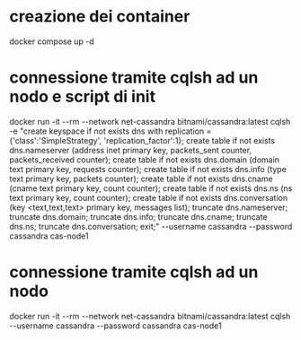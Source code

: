 # creazione dei container
docker compose up -d

# connessione tramite cqlsh ad un nodo e script di init 
docker run -it --rm --network net-cassandra bitnami/cassandra:latest cqlsh -e "create keyspace if not exists dns with replication = {'class':'SimpleStrategy', 'replication_factor':1}; create table if not exists dns.nameserver (address inet primary key, packets_sent counter, packets_received counter); create table if not exists dns.domain (domain text primary key, requests counter); create table if not exists dns.info (type text primary key, packets counter); create table if not exists dns.cname (cname text primary key, count counter); create table if not exists dns.ns (ns text primary key, count counter); create table if not exists dns.conversation (key <text,text,text> primary key, messages list<text>); truncate dns.nameserver; truncate dns.domain; truncate dns.info; truncate dns.cname; truncate dns.ns; truncate dns.conversation; exit;" --username cassandra --password cassandra cas-node1

# connessione tramite cqlsh ad un nodo
docker run -it --rm --network net-cassandra bitnami/cassandra:latest cqlsh --username cassandra --password cassandra cas-node1